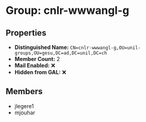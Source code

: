 # Group: cnlr-wwwangl-g

## Properties

- **Distinguished Name:** `CN=cnlr-wwwangl-g,OU=unil-groups,OU=gesu,DC=ad,DC=unil,DC=ch`
- **Member Count:** 2
- **Mail Enabled:** ❌
- **Hidden from GAL:** ❌

## Members

- jlegere1
- mjouhar
